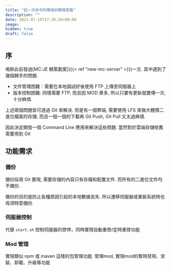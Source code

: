 ```yaml
---
title: "記一次命令列應用的開發思路"
description: ""
date: 2021-07-16T17:39:26+08:00
image: 
hidden: true
draft: false
---
```


## 序
鳴鈴此前發過[MC:JE 鯖策劃案]({{< ref "new-mc-server" >}})一文. 其中遇到了幾個棘手的問題. 
- 文件管理困難：需要在本地調試好後使用 FTP 上傳至伺服器上
- 版本控制困難: 同樣需要 FTP, 而且因 MOD 衆多, 所以只要有更新就要傳一次, 十分麻煩.

上述兩個問題皆可透過 Git 來解決. 但是有一個弊端, 需要使用 LFS 來做大體積二進位檔案的存儲, 而且一個一個的下載再 Git Push, Git Pull 又太過麻煩.

因此決定開發一個 Command Line 應用來解決這些問題. 當然對於雲端存儲依舊需要用到 Git

## 功能需求

### 備份
備份採用 Git 實現, 需要存儲的內容只有存檔和配置文件. 而所有的二進位文件均不備份.

備份的目的是防止各種原因引起的本地數據丟失. 所以遷移伺服器或重裝系統時也毋須特意備份.

### 伺服器控制
代替 `start.sh` 控制伺服器的啓停，同時實現自動重啓/定時重啓功能

### Mod 管理
實現類似 npm 或 maven 這樣的包管理功能. 管理mod, 實現mod的暫時禁用、安裝、卸載、升級等功能